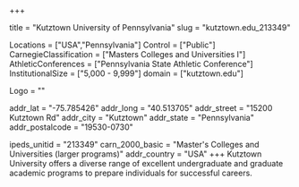 
+++

title = "Kutztown University of Pennsylvania"
slug = "kutztown.edu_213349"

Locations = ["USA","Pennsylvania"]
Control = ["Public"]
CarnegieClassification = ["Masters Colleges and Universities I"]
AthleticConferences = ["Pennsylvania State Athletic Conference"]
InstitutionalSize = ["5,000 - 9,999"]
domain = ["kutztown.edu"]

Logo = ""

addr_lat = "-75.785426"
addr_long = "40.513705"
addr_street = "15200 Kutztown Rd"
addr_city = "Kutztown"
addr_state = "Pennsylvania"
addr_postalcode = "19530-0730"

ipeds_unitid = "213349"
carn_2000_basic = "Master's Colleges and Universities (larger programs)"
addr_country = "USA"
+++
    Kutztown University offers a diverse range of excellent undergraduate and graduate academic programs to prepare individuals for successful careers.
